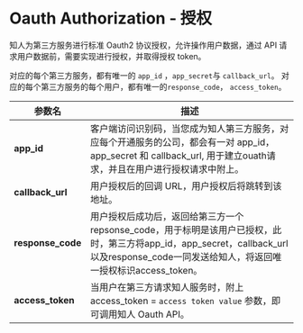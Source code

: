 # Oauth Authorization - 授权

知人为第三方服务进行标准 Oauth2 协议授权，允许操作用户数据，通过 API 请求用户数据前，需要实现进行授权，并取得授权 token。

对应的每个第三方服务，都有唯一的 `app_id` ，`app_secret`与
`callback_url`。
对应的每个第三方服务的每个用户，都有唯一的`response_code`， `access_token`。

参数名 | 描述
-------- | -------
**app_id** | 客户端访问识别码，当您成为知人第三方服务，对应每个开通服务的公司，都会有一对 app_id， app_secret 和 callback_url, 用于建立ouath请求，并且在用户进行授权请求中附上。
**callback_url**  | 用户授权后的回调 URL，用户授权后将跳转到该地址。 
**response_code**  | 用户授权后成功后，返回给第三方一个repsonse_code，用于标明是该用户已授权，此时，第三方将app_id，app_secret，callback_url以及response_code一同发送给知人，将返回唯一授权标识access_token。 
**access_token**  | 当用户在第三方请求知人服务时，附上 access_token = `access token value` 参数，即可调用知人 Oauth API。
